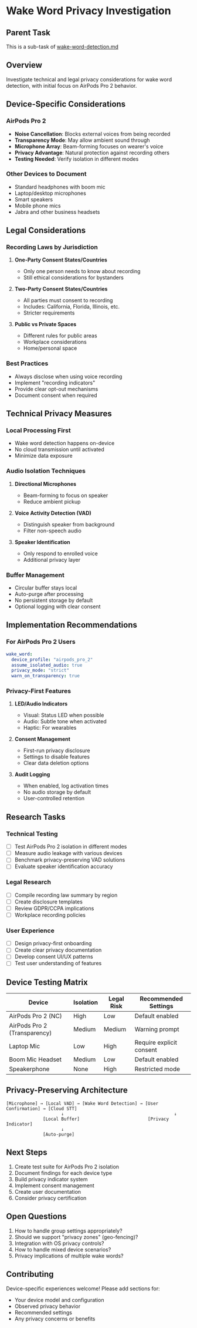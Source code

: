 # Wake Word Privacy Investigation

## Parent Task
This is a sub-task of [wake-word-detection.md](./wake-word-detection.md)

## Overview
Investigate technical and legal privacy considerations for wake word detection, with initial focus on AirPods Pro 2 behavior.

## Device-Specific Considerations

### AirPods Pro 2
- **Noise Cancellation**: Blocks external voices from being recorded
- **Transparency Mode**: May allow ambient sound through
- **Microphone Array**: Beam-forming focuses on wearer's voice
- **Privacy Advantage**: Natural protection against recording others
- **Testing Needed**: Verify isolation in different modes

### Other Devices to Document
- Standard headphones with boom mic
- Laptop/desktop microphones
- Smart speakers
- Mobile phone mics
- Jabra and other business headsets

## Legal Considerations

### Recording Laws by Jurisdiction
1. **One-Party Consent States/Countries**
   - Only one person needs to know about recording
   - Still ethical considerations for bystanders

2. **Two-Party Consent States/Countries**
   - All parties must consent to recording
   - Includes: California, Florida, Illinois, etc.
   - Stricter requirements

3. **Public vs Private Spaces**
   - Different rules for public areas
   - Workplace considerations
   - Home/personal space

### Best Practices
- Always disclose when using voice recording
- Implement "recording indicators"
- Provide clear opt-out mechanisms
- Document consent when required

## Technical Privacy Measures

### Local Processing First
- Wake word detection happens on-device
- No cloud transmission until activated
- Minimize data exposure

### Audio Isolation Techniques
1. **Directional Microphones**
   - Beam-forming to focus on speaker
   - Reduce ambient pickup

2. **Voice Activity Detection (VAD)**
   - Distinguish speaker from background
   - Filter non-speech audio

3. **Speaker Identification**
   - Only respond to enrolled voice
   - Additional privacy layer

### Buffer Management
- Circular buffer stays local
- Auto-purge after processing
- No persistent storage by default
- Optional logging with clear consent

## Implementation Recommendations

### For AirPods Pro 2 Users
```yaml
wake_word:
  device_profile: "airpods_pro_2"
  assume_isolated_audio: true
  privacy_mode: "strict"
  warn_on_transparency: true
```

### Privacy-First Features
1. **LED/Audio Indicators**
   - Visual: Status LED when possible
   - Audio: Subtle tone when activated
   - Haptic: For wearables

2. **Consent Management**
   - First-run privacy disclosure
   - Settings to disable features
   - Clear data deletion options

3. **Audit Logging**
   - When enabled, log activation times
   - No audio storage by default
   - User-controlled retention

## Research Tasks

### Technical Testing
- [ ] Test AirPods Pro 2 isolation in different modes
- [ ] Measure audio leakage with various devices
- [ ] Benchmark privacy-preserving VAD solutions
- [ ] Evaluate speaker identification accuracy

### Legal Research
- [ ] Compile recording law summary by region
- [ ] Create disclosure templates
- [ ] Review GDPR/CCPA implications
- [ ] Workplace recording policies

### User Experience
- [ ] Design privacy-first onboarding
- [ ] Create clear privacy documentation
- [ ] Develop consent UI/UX patterns
- [ ] Test user understanding of features

## Device Testing Matrix

| Device | Isolation | Legal Risk | Recommended Settings |
|--------|-----------|------------|---------------------|
| AirPods Pro 2 (NC) | High | Low | Default enabled |
| AirPods Pro 2 (Transparency) | Medium | Medium | Warning prompt |
| Laptop Mic | Low | High | Require explicit consent |
| Boom Mic Headset | Medium | Low | Default enabled |
| Speakerphone | None | High | Restricted mode |

## Privacy-Preserving Architecture

```
[Microphone] → [Local VAD] → [Wake Word Detection] → [User Confirmation] → [Cloud STT]
                     ↓                                          ↓
              [Local Buffer]                          [Privacy Indicator]
                     ↓
              [Auto-purge]
```

## Next Steps
1. Create test suite for AirPods Pro 2 isolation
2. Document findings for each device type
3. Build privacy indicator system
4. Implement consent management
5. Create user documentation
6. Consider privacy certification

## Open Questions
1. How to handle group settings appropriately?
2. Should we support "privacy zones" (geo-fencing)?
3. Integration with OS privacy controls?
4. How to handle mixed device scenarios?
5. Privacy implications of multiple wake words?

## Contributing
Device-specific experiences welcome! Please add sections for:
- Your device model and configuration
- Observed privacy behavior
- Recommended settings
- Any privacy concerns or benefits
